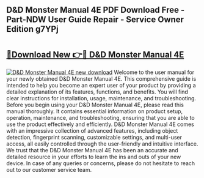 ## D&D Monster Manual 4E PDF Download Free - Part-NDW User Guide Repair - Service Owner Edition g7YPj

# <h2><a href="http://bc1169.oget.top/?id=D%26D+Monster+Manual+4E">🔗Download New 👉🔴 D&D Monster Manual 4E</a></h2>

[![D&D Monster Manual 4E new download](https://i.imgur.com/5g1atiW.png)](http://bc1169.oget.top/?id=D%26D+Monster+Manual+4E)
Welcome to the user manual for your newly obtained D&D Monster Manual 4E. This comprehensive guide is intended to help you become an expert user of your product by providing a detailed explanation of its features, functions, and benefits. You will find clear instructions for installation, usage, maintenance, and troubleshooting. Before you begin using your D&D Monster Manual 4E, please read this manual thoroughly. It contains essential information on product setup, operation, maintenance, and troubleshooting, ensuring that you are able to use the product effectively and efficiently. D&D Monster Manual 4E comes with an impressive collection of advanced features, including object detection, fingerprint scanning, customizable settings, and multi-user access, all easily controlled through the user-friendly and intuitive interface. We trust that the D&D Monster Manual 4E has been an accurate and detailed resource in your efforts to learn the ins and outs of your new device. In case of any queries or concerns, please do not hesitate to reach out to our customer service team.
